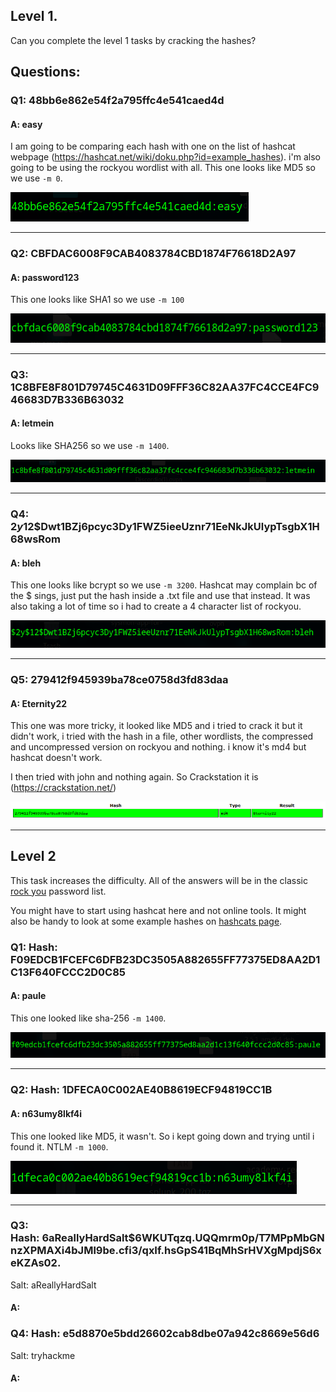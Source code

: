 
## Level 1.

Can you complete the level 1 tasks by cracking the hashes?

## Questions:

### Q1: 48bb6e862e54f2a795ffc4e541caed4d

#### A: easy

I am going to be comparing each hash with one on the list of hashcat webpage (https://hashcat.net/wiki/doku.php?id=example_hashes). i'm also going to be using the rockyou wordlist with all.
This one looks like MD5 so we use `-m 0`.

![](../Img/Pasted%20image%2020251010190921.png)

___

### Q2: CBFDAC6008F9CAB4083784CBD1874F76618D2A97
#### A: password123 

This one looks like SHA1 so we use `-m 100`

![](../Img/Pasted%20image%2020251010191303.png)

___

### Q3: 1C8BFE8F801D79745C4631D09FFF36C82AA37FC4CCE4FC946683D7B336B63032

#### A: letmein

Looks like SHA256 so we use `-m 1400`.

![](../Img/Pasted%20image%2020251010191541.png)

___

### Q4: $2y$12$Dwt1BZj6pcyc3Dy1FWZ5ieeUznr71EeNkJkUlypTsgbX1H68wsRom

#### A: bleh

This one looks like bcrypt so we use `-m 3200`. Hashcat may complain bc of the $ sings, just put the hash inside a .txt file and use that instead. It was also taking a lot of time so i had to create a 4 character list of rockyou.

![](../Img/Pasted%20image%2020251010194608.png)

___

### Q5: 279412f945939ba78ce0758d3fd83daa

#### A: Eternity22

This one was more tricky, it looked like MD5 and i tried to crack it but it didn't work, i tried with the hash in a file, other wordlists, the compressed and uncompressed version on rockyou and nothing. i know it's md4 but hashcat doesn't work.

I then tried with john and nothing again. So Crackstation it is (https://crackstation.net/)

![](../Img/Pasted%20image%2020251010201254.png)

___

## Level 2

This task increases the difficulty. All of the answers will be in the classic [rock you](https://github.com/brannondorsey/naive-hashcat/releases/download/data/rockyou.txt) password list.

You might have to start using hashcat here and not online tools. It might also be handy to look at some example hashes on [hashcats page](https://hashcat.net/wiki/doku.php?id=example_hashes).

### Q1: Hash: F09EDCB1FCEFC6DFB23DC3505A882655FF77375ED8AA2D1C13F640FCCC2D0C85

#### A: paule

This one looked like sha-256 `-m 1400`.

![](../Img/Pasted%20image%2020251010201755.png)

___

### Q2: Hash: 1DFECA0C002AE40B8619ECF94819CC1B

#### A: n63umy8lkf4i

This one looked like MD5, it wasn't. So i kept going down and trying until i found it.
NTLM `-m 1000`.

![](../Img/Pasted%20image%2020251010202135.png)

___

### Q3: Hash: $6$aReallyHardSalt$6WKUTqzq.UQQmrm0p/T7MPpMbGNnzXPMAXi4bJMl9be.cfi3/qxIf.hsGpS41BqMhSrHVXgMpdjS6xeKZAs02.

Salt: aReallyHardSalt
#### A: 



### Q4: Hash: e5d8870e5bdd26602cab8dbe07a942c8669e56d6

Salt: tryhackme

#### A: 
